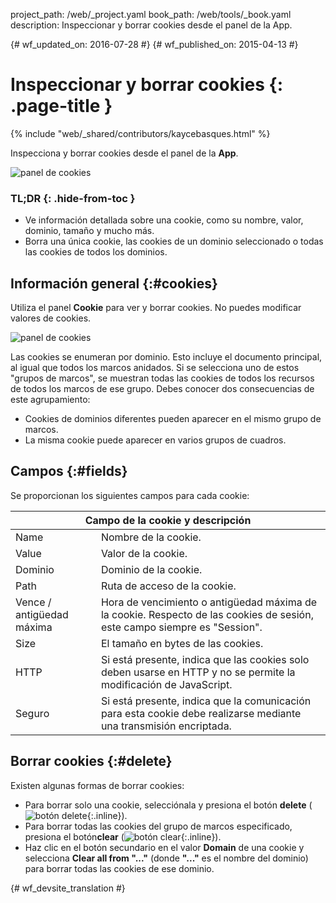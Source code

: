 project_path: /web/_project.yaml
book_path: /web/tools/_book.yaml
description: Inspeccionar y borrar cookies desde el panel de la App.

{# wf_updated_on: 2016-07-28 #}
{# wf_published_on: 2015-04-13 #}

# Inspeccionar y borrar cookies {: .page-title }

{% include "web/_shared/contributors/kaycebasques.html" %}

Inspecciona y borrar cookies desde el panel de la
<strong>App</strong>.

![panel de cookies](imgs/cookies.png)


### TL;DR {: .hide-from-toc }
- Ve información detallada sobre una cookie, como su nombre, valor, dominio, tamaño y mucho más.
- Borra una única cookie, las cookies de un dominio seleccionado o todas las cookies de todos los dominios.


## Información general {:#cookies}

Utiliza el panel **Cookie** para ver y borrar cookies. No puedes modificar valores de
cookies.

![panel de cookies][cookies]

Las cookies se enumeran por dominio. Esto incluye el documento principal, al igual que todos los
marcos anidados. Si se selecciona uno de estos "grupos de marcos", se muestran todas las cookies de
todos los recursos de todos los marcos de ese grupo. Debes conocer dos consecuencias
de este agrupamiento:

* Cookies de dominios diferentes pueden aparecer en el mismo grupo de marcos.
* La misma cookie puede aparecer en varios grupos de cuadros.

[cookies]: /web/tools/chrome-devtools/manage-data/imgs/cookies.png

## Campos {:#fields}

Se proporcionan los siguientes campos para cada cookie:

<table class="responsive">
  <thead>
    <tr>
      <th colspan="2">Campo de la cookie y descripción</th>
    </tr>
  </thead>
  <tbody>
        <tr>
      <td data-th="Cookie Field">Name</td>
      <td data-th="Description">Nombre de la cookie.</td>
    </tr>
    <tr>
      <td data-th="Cookie Field">Value</td>
      <td data-th="Description">Valor de la cookie.</td>
    </tr>
    <tr>
      <td data-th="Cookie Field">Dominio</td>
      <td data-th="Description">Dominio de la cookie.</td>
    </tr>
    <tr>
      <td data-th="Cookie Field">Path</td>
      <td data-th="Description">Ruta de acceso de la cookie.</td>
    </tr>
    <tr>
      <td data-th="Cookie Field">Vence / antigüedad máxima</td>
      <td data-th="Description">Hora de vencimiento o antigüedad máxima de la cookie. Respecto de las cookies de sesión, este campo siempre es "Session".</td>
    </tr>
    <tr>
      <td data-th="Cookie Field">Size</td>
      <td data-th="Description">El tamaño en bytes de las cookies.</td>
    </tr>
    <tr>
      <td data-th="Cookie Field">HTTP</td>
      <td data-th="Description">Si está presente, indica que las cookies solo deben usarse en HTTP y no se permite la modificación de JavaScript.</td>
    </tr>
    <tr>
      <td data-th="Cookie Field">Seguro</td>
      <td data-th="Description">Si está presente, indica que la comunicación para esta cookie debe realizarse mediante una transmisión encriptada.</td>
    </tr>
  </tbody>
</table>

## Borrar cookies {:#delete}

Existen algunas formas de borrar cookies:

* Para borrar solo una cookie, selecciónala y presiona el botón **delete**
  (![botón delete][delete]{:.inline}).
* Para borrar todas las
  cookies del grupo de marcos especificado, presiona el botón**clear** (![botón clear][cos]{:.inline}).
* Haz clic en el botón secundario en el valor **Domain** de una cookie y selecciona  **Clear all
  from "..."** (donde **"..."** es el nombre del dominio) para borrar todas las cookies
  de ese dominio.

[delete]: imgs/delete.png
[cos]: imgs/clear-object-store.png


{# wf_devsite_translation #}
